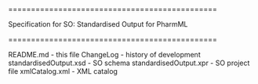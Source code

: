 
==============================================

Specification for SO: Standardised Output for PharmML 

==============================================

README.md - this file
ChangeLog - history of development
standardisedOutput.xsd - SO schema
standardisedOutput.xpr - SO project file
xmlCatalog.xml - XML catalog
